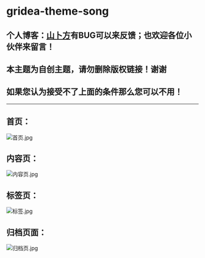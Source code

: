 # gridea-theme-song
## 个人博客：[山卜方](https://shanbu.fun)有BUG可以来反馈；也欢迎各位小伙伴来留言！
## 本主题为自创主题，请勿删除版权链接！谢谢
## 如果您认为接受不了上面的条件那么您可以不用！
***
## 首页：
![首页.jpg](https://i.loli.net/2019/11/06/PAX8TxkWFZaNfpd.jpg)
## 内容页：
![内容页.jpg](https://i.loli.net/2019/11/06/dlIZg3fzYnHQawG.jpg)
## 标签页：
![标签.jpg](https://i.loli.net/2019/11/06/FW1PGBX2xLb7let.jpg)
## 归档页面：
![归档页.jpg](https://i.loli.net/2019/11/06/vnDZSoqQ3wsmGfF.jpg)
